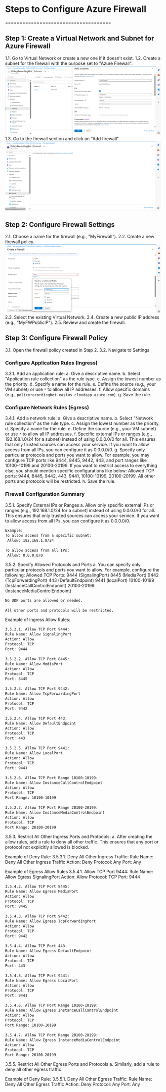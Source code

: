 # Steps to Configure Azure Firewall
=====================================

## Step 1: Create a Virtual Network and Subnet for Azure Firewall

1.1. Go to Virtual Network or create a new one if it doesn't exist.
1.2. Create a subnet for the firewall with the purpose set to "Azure Firewall". ![Create subnet](Images/CreateSubnet.png)
1.3. Go to the firewall section and click on "Add firewall". ![Create firewall](Images/CreateFirewall.png)

## Step 2: Configure Firewall Settings

2.1. Choose a name for the firewall (e.g., "MyFirewall").
2.2. Create a new firewall policy. ![Create policy](Images/CreatePolicy.png)
2.3. Select the existing Virtual Network.
2.4. Create a new public IP address (e.g., "MyFWPublicIP").
2.5. Review and create the firewall.

## Step 3: Configure Firewall Policy

3.1. Open the firewall policy created in Step 2.
3.2. Navigate to Settings.

### Configure Application Rules (Ingress)

3.3.1. Add an application rule:
    a. Give a descriptive name.
    b. Select "Application rule collection" as the rule type.
    c. Assign the lowest number as the priority.
    d. Specify a name for the rule.
    e. Define the source (e.g., your VM subnet) or use `*` to allow all IP addresses.
    f. Allow specific domains (e.g., `policyrecordingbot.eastus.cloudapp.azure.com`).
    g. Save the rule.

### Configure Network Rules (Egress)

3.4.1. Add a network rule:
    a. Give a descriptive name.
    b. Select "Network rule collection" as the rule type.
    c. Assign the lowest number as the priority.
    d. Specify a name for the rule.
    e. Define the source (e.g., your VM subnet) or use `*` to allow all IP addresses.
    f. Specific external IPs or ranges (e.g., 192.168.1.0/24 for a subnet) instead of using 0.0.0.0/0 for all. This ensures that only trusted sources can access your service. If you want to allow access from all IPs, you can configure it as 0.0.0.0/0.
    g. Specify only particular protocols and ports you want to allow. For example, you may configure TCP ports like 9444, 8445, 9442, 443, and port ranges like 10100-10199 and 20100-20199. If you want to restrict access to everything else, you should mention specific configurations like below:
     Allowed TCP ports: 9444, 8445, 9442, 443, 9441, 10100-10199, 20100-20199.
     All other ports and protocols will be restricted.
    h. Save the rule.

### Firewall Configuration Summary

3.5.1. Specify External IPs or Ranges
    a. Allow only specific external IPs or ranges (e.g., 192.168.1.0/24 for a subnet) instead of using 0.0.0.0/0 for all. This ensures that only trusted sources can access your service. If you want to allow access from all IPs, you can configure it as 0.0.0.0/0.

    Example:
    To allow access from a specific subnet:
     Allow: 192.168.1.0/24

    To allow access from all IPs:
     Allow: 0.0.0.0/0

3.5.2. Specify Allowed Protocols and Ports
    a. You can specify only particular protocols and ports you want to allow. For example, configure the following:
    Allowed TCP Ports:
    9444 (SignalingPort)
    8445 (MediaPort)
    9442 (TcpForwardingPort)
    443 (DefaultEndpoint)
    9441 (localPort)
    10100-10199 (InstanceCallControlEndpoint)
    20100-20199 (InstanceMediaControlEndpoint)

    No UDP ports are allowed or needed.

    All other ports and protocols will be restricted.

   Example of Ingress Allow Rules:

    3.5.2.1. Allow TCP Port 9444:
    Rule Name: Allow SignalingPort
    Action: Allow
    Protocol: TCP
    Port: 9444

    3.5.2.2. Allow TCP Port 8445:
    Rule Name: Allow MediaPort
    Action: Allow
    Protocol: TCP
    Port: 8445

    3.5.2.3. Allow TCP Port 9442:
    Rule Name: Allow TcpForwardingPort
    Action: Allow
    Protocol: TCP
    Port: 9442

    3.5.2.4. Allow TCP Port 443:
    Rule Name: Allow DefaultEndpoint
    Action: Allow
    Protocol: TCP
    Port: 443

    3.5.2.5. Allow TCP Port 9441:
    Rule Name: Allow LocalPort
    Action: Allow
    Protocol: TCP
    Port: 9441

    3.5.2.6. Allow TCP Port Range 10100-10199:
    Rule Name: Allow InstanceCallControlEndpoint
    Action: Allow
    Protocol: TCP
    Port Range: 10100-10199

    3.5.2.7. Allow TCP Port Range 20100-20199:
    Rule Name: Allow InstanceMediaControlEndpoint
    Action: Allow
    Protocol: TCP
    Port Range: 20100-20199

3.5.3. Restrict All Other Ingress Ports and Protocols:
    a. After creating the allow rules, add a rule to deny all other traffic. This ensures that any port or protocol not explicitly allowed is blocked.

   Example of Deny Rule:
    3.5.3.1. Deny All Other Ingress Traffic:
    Rule Name: Deny All Other Ingress Traffic
    Action: Deny
    Protocol: Any
    Port: Any

   Example of Egress Allow Rules
    3.5.4.1. Allow TCP Port 9444:
    Rule Name: Allow Egress SignalingPort
    Action: Allow
    Protocol: TCP
    Port: 9444

    3.5.4.2. Allow TCP Port 8445:
    Rule Name: Allow Egress MediaPort
    Action: Allow
    Protocol: TCP
    Port: 8445

    3.5.4.3. Allow TCP Port 9442:
    Rule Name: Allow Egress TcpForwardingPort
    Action: Allow
    Protocol: TCP
    Port: 9442

    3.5.4.4. Allow TCP Port 443:
    Rule Name: Allow Egress DefaultEndpoint
    Action: Allow
    Protocol: TCP
    Port: 443

    3.5.4.5. Allow TCP Port 9441:
    Rule Name: Allow Egress LocalPort
    Action: Allow
    Protocol: TCP
    Port: 9441

    3.5.4.6. Allow TCP Port Range 10100-10199:
    Rule Name: Allow Egress InstanceCallControlEndpoint
    Action: Allow
    Protocol: TCP
    Port Range: 10100-10199

    3.5.4.7. Allow TCP Port Range 20100-20199:
    Rule Name: Allow Egress InstanceMediaControlEndpoint
    Action: Allow
    Protocol: TCP
    Port Range: 20100-20199

3.5.5. Restrict All Other Egress Ports and Protocols
    a. Similarly, add a rule to deny all other egress traffic.
    
   Example of Deny Rule: 
    3.5.5.1. Deny All Other Egress Traffic:
    Rule Name: Deny All Other Egress Traffic
    Action: Deny
    Protocol: Any
    Port: Any
